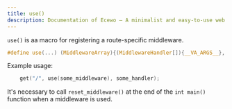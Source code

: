 ```yaml
---
title: use()
description: Documentation of Ecewo — A minimalist and easy-to-use web framework for C
---
```


`use()` is aa macro for registering a route-specific middleware.

```c
#define use(...) (MiddlewareArray){(MiddlewareHandler[]){__VA_ARGS__}, sizeof((MiddlewareHandler[]){__VA_ARGS__}) / sizeof(MiddlewareHandler), 1}
```

Example usage:

```c
    get("/", use(some_middleware), some_handler);
```

It's necessary to call `reset_middleware()` at the end of the `int main()` function when a middleware is used.
